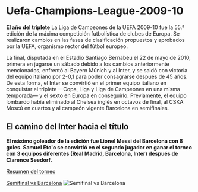 # Uefa-Champions-League-2009-10
**El año del triplete**
La Liga de Campeones de la UEFA 2009-10 fue la 55.ª edición de la máxima competición futbolística de clubes de Europa. Se realizaron cambios en las fases de clasificación propuestos y aprobados por la UEFA, organismo rector del fútbol europeo.

La final, disputada en el Estadio Santiago Bernabéu el 22 de mayo de 2010, primera en jugarse un sábado debido a los cambios anteriormente mencionados, enfrentó al Bayern Múnich y al Inter, y se saldó con victoria del equipo italiano por 2-0,1​ para poder consagrarse después de 45 años. De esta forma, el Inter se convirtió en el primer equipo italiano en conquistar el triplete —Copa, Liga y Liga de Campeones en una misma temporada— y el sexto en Europa en conseguirlo. Previamente, el equipo lombardo había eliminado al Chelsea inglés en octavos de final, al CSKA Moscú en cuartos y al campeón vigente Barcelona en semifinales.
## El camino del Inter hacia el título
**El máximo goleador de la edición fue Lionel Messi del Barcelona con 8 goles.
Samuel Eto'o se convirtió en el segundo jugador en ganar el torneo con 3 equipos diferentes (Real Madrid, Barcelona, Inter) después de Clarence Seedorf.**

[Resumen del torneo](https://i.ytimg.com/vi/AQKvk0kd5u8/maxresdefault.jpg)

[Semifinal vs Barcelona](https://static.independent.co.uk/s3fs-public/thumbnails/image/2019/10/01/11/jose-mourinho-inter-milan-barcelona.jpg?quality=75&width=1200&auto=webp)
![Semifinal vs Barcelona](https://static.independent.co.uk/s3fs-public/thumbnails/image/2019/10/01/11/jose-mourinho-inter-milan-barcelona.jpg?quality=75&width=1200&auto=webp)
